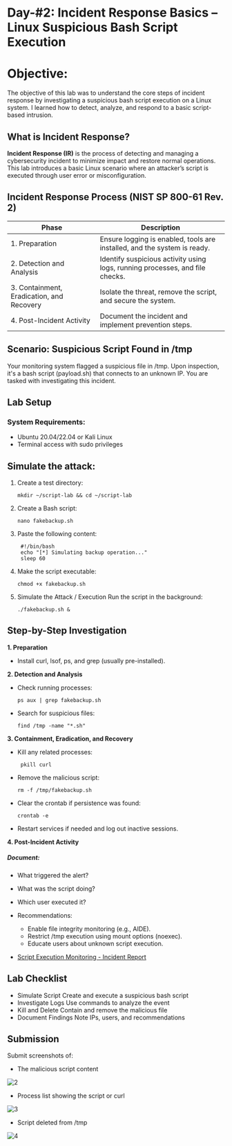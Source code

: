 # Day-#2: Incident Response Basics – Linux Suspicious Bash Script Execution
# Objective:
The objective of this lab was to understand the core steps of incident response by investigating a suspicious bash script execution on a Linux system. I learned how to detect, analyze, and respond to a basic script-based intrusion.

## What is Incident Response?
**Incident Response (IR)** is the process of detecting and managing a cybersecurity incident to minimize impact and restore normal operations. This lab introduces a basic Linux scenario where an attacker’s script is executed through user error or misconfiguration.

## Incident Response Process (NIST SP 800-61 Rev. 2)
|Phase	|Description|
|------|-------|
|1. Preparation	|Ensure logging is enabled, tools are installed, and the system is ready.|
|2. Detection and Analysis	|Identify suspicious activity using logs, running processes, and file checks.|
|3. Containment, Eradication, and Recovery	|Isolate the threat, remove the script, and secure the system.|
|4. Post-Incident Activity|	Document the incident and implement prevention steps.|

## Scenario: Suspicious Script Found in /tmp
Your monitoring system flagged a suspicious file in /tmp. Upon inspection, it's a bash script (payload.sh) that connects to an unknown IP. You are tasked with investigating this incident.

## Lab Setup
### System Requirements:
- Ubuntu 20.04/22.04 or Kali Linux
- Terminal access with sudo privileges

## Simulate the attack:
1. Create a test directory:

       mkdir ~/script-lab && cd ~/script-lab

2. Create a Bash script:

       nano fakebackup.sh

3. Paste the following content:
 
        #!/bin/bash
        echo "[*] Simulating backup operation..."
        sleep 60

4. Make the script executable:

       chmod +x fakebackup.sh

5. Simulate the Attack / Execution Run the script in the background:

       ./fakebackup.sh &

## Step-by-Step Investigation
**1. Preparation**
- Install curl, lsof, ps, and grep (usually pre-installed).
  
**2. Detection and Analysis**
- Check running processes:
 
      ps aux | grep fakebackup.sh

- Search for suspicious files:

      find /tmp -name "*.sh"

**3. Containment, Eradication, and Recovery**

- Kill any related processes:

       pkill curl

- Remove the malicious script:

      rm -f /tmp/fakebackup.sh

- Clear the crontab if persistence was found:

      crontab -e

- Restart services if needed and log out inactive sessions.

**4. Post-Incident Activity**
##### Document:

- What triggered the alert?
- What was the script doing?
- Which user executed it?
- Recommendations:
  - Enable file integrity monitoring (e.g., AIDE).
  - Restrict /tmp execution using mount options (noexec).
  - Educate users about unknown script execution.

- [Script Execution Monitoring - Incident Report](https://github.com/KarthikSArkasali/30-Days-SOC-Challenge/blob/main/Files/C3%20D2%20Incident%20Report%20(Script%20Exec).pdf)

## Lab Checklist
- Simulate Script Create and execute a suspicious bash script
- Investigate Logs Use commands to analyze the event
- Kill and Delete Contain and remove the malicious file
- Document Findings Note IPs, users, and recommendations

## Submission
Submit screenshots of:

- The malicious script content

![2](https://github.com/user-attachments/assets/760d1e79-27c7-4dc7-8c9d-20d4bbf4e5e5)

- Process list showing the script or curl

![3](https://github.com/user-attachments/assets/729f0591-9828-4c70-baf0-242e81fb853e)

- Script deleted from /tmp

![4](https://github.com/user-attachments/assets/d9395cb4-ef0e-4b32-9d14-b662b9e48f82)

